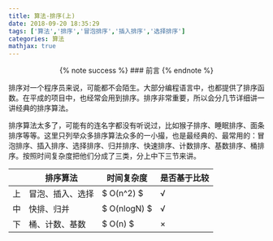 ```yaml
---
title: 算法-排序(上)
date: 2018-09-20 18:35:29
tags: ['算法','排序','冒泡排序','插入排序','选择排序']
categories: 算法
mathjax: true
---
```


<div style="text-align: center;">
{% note success %} 
### 前言
{% endnote %}
</div>

排序对一个程序员来说，可能都不会陌生。大部分编程语言中，也都提供了排序函数。在平成的项目中，也经常会用到排序。排序非常重要，所以会分几节详细讲一讲经典的排序算法。

排序算法太多了，可能有的连名字都没有听说过，比如猴子排序、睡眠排序、面条排序等等。这里只列举众多排序算法众多的一小撮，也是最经典的、最常用的：冒泡排序、插入排序、选择排序、归并排序、快速排序、计数排序、基数排序、桶排序。按照时间复杂度把他们分成了三类，分上中下三节来讲。

|   |排序算法|时间复杂度|是否基于比较|
|---|-------|----------|----------|
|上|冒泡、插入、选择|$ O(n^2) $| √ |
|中|快排、归并     |$ O(nlogN) $| √ |
|下|桶、计数、基数  |$ O(n) $| × |


<script async src="//pagead2.googlesyndication.com/pagead/js/adsbygoogle.js"></script>
<!-- 信息流广告 -->
<ins class="adsbygoogle"
     style="display:block"
     data-ad-client="ca-pub-4127326375481893"
     data-ad-slot="9105526840"
     data-ad-format="auto"
     data-full-width-responsive="true"></ins>
<script>
(adsbygoogle = window.adsbygoogle || []).push({});
</script>